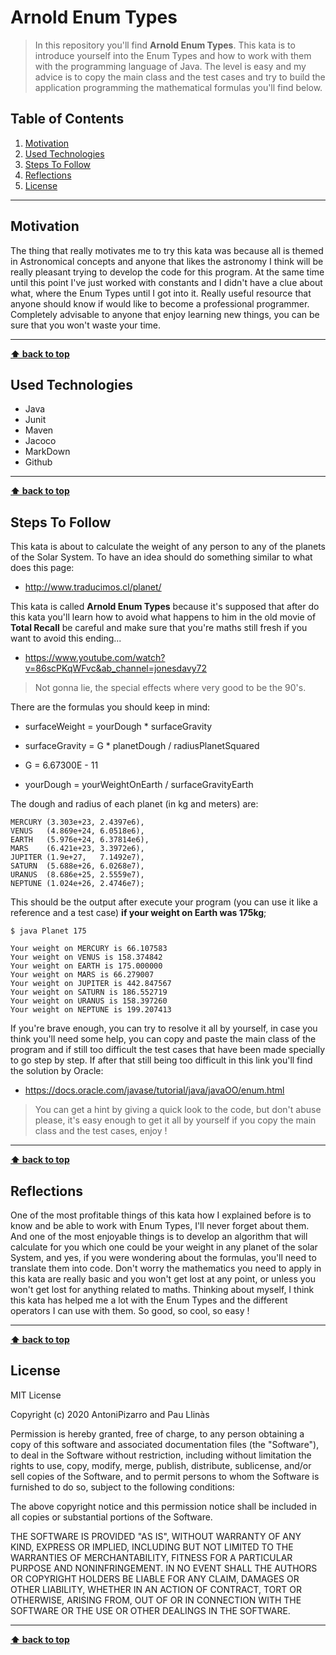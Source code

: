 # Arnold Enum Types

> In this repository you'll find **Arnold Enum Types**. This kata is to introduce yourself into the Enum Types and how to work with them with the programming language of Java. The level is easy and my advice is to copy the main class and the test cases and try to build the application programming the mathematical formulas you'll find below.

## Table of Contents

1. [Motivation](#motivation)
1. [Used Technologies](#used-technologies)
1. [Steps To Follow](#steps-to-follow)
1. [Reflections](#reflections)
1. [License](#license)

---

## Motivation

The thing that really motivates me to try this kata was because all is themed in Astronomical concepts and anyone that likes the astronomy I think will be really pleasant trying to develop the code for this program. At the same time until this point I've just worked with constants and I didn't have a clue about what, where the Enum Types until I got into it. Really useful resource that anyone should know if would like to become a professional programmer. Completely advisable to anyone that enjoy learning new things, you can be sure that you won't waste your time.

---

**[⬆ back to top](#table-of-contents)**

## Used Technologies

- Java
- Junit
- Maven
- Jacoco
- MarkDown
- Github

---

**[⬆ back to top](#table-of-contents)**

## Steps To Follow

This kata is about to calculate the weight of any person to any of the planets of the Solar System. To have an idea should do something similar to what does this page:

- http://www.traducimos.cl/planet/


This kata is called **Arnold Enum Types** because it's supposed that after do this kata you'll learn how to avoid what happens to him in the old movie of **Total Recall** be careful and make sure that you're maths still fresh if you want to avoid this ending...

- https://www.youtube.com/watch?v=86scPKqWFvc&ab_channel=jonesdavy72 

>Not gonna lie, the special effects where very good to be the 90's.

There are the formulas you should keep in mind:

- surfaceWeight = yourDough * surfaceGravity

- surfaceGravity = G * planetDough / radiusPlanetSquared

- G = 6.67300E - 11

- yourDough = yourWeightOnEarth / surfaceGravityEarth


The dough and radius of each planet (in kg and meters) are:

    MERCURY (3.303e+23, 2.4397e6),
    VENUS   (4.869e+24, 6.0518e6),
    EARTH   (5.976e+24, 6.37814e6),
    MARS    (6.421e+23, 3.3972e6),
    JUPITER (1.9e+27,   7.1492e7),
    SATURN  (5.688e+26, 6.0268e7),
    URANUS  (8.686e+25, 2.5559e7),
    NEPTUNE (1.024e+26, 2.4746e7);


This should be the output after execute your program (you can use it like a reference and a test case) **if your weight on Earth was 175kg**;

    $ java Planet 175
    
    Your weight on MERCURY is 66.107583
    Your weight on VENUS is 158.374842
    Your weight on EARTH is 175.000000
    Your weight on MARS is 66.279007
    Your weight on JUPITER is 442.847567
    Your weight on SATURN is 186.552719
    Your weight on URANUS is 158.397260
    Your weight on NEPTUNE is 199.207413


If you're brave enough, you can try to resolve it all by yourself, in case you think you'll need some help, you can copy and paste the main class of the program and if still too difficult the test cases that have been made specially to go step by step. If after that still being too difficult in this link you'll find the solution by Oracle:

- https://docs.oracle.com/javase/tutorial/java/javaOO/enum.html

> You can get a hint by giving a quick look to the code, but don't abuse please, it's easy enough to get it all by yourself if you copy the main class and the test cases, enjoy !

---

**[⬆ back to top](#table-of-contents)**

## Reflections

One of the most profitable things of this kata how I explained before is to know and be able to work with Enum Types, I'll never forget about them. And one of the most enjoyable things is to develop an algorithm that will calculate for you which one could be your weight in any planet of the solar System, and yes, if you were wondering about the formulas, you'll need to translate them into code. Don't worry the mathematics you need to apply in this kata are really basic and you won't get lost at any point, or unless you won't get lost for anything related to maths. Thinking about myself, I think this kata has helped me a lot with the Enum Types and the different operators I can use with them. So good, so cool, so easy !

---

**[⬆ back to top](#table-of-contents)**

## License

MIT License

Copyright (c) 2020 AntoniPizarro and Pau Llinàs

Permission is hereby granted, free of charge, to any person obtaining a copy
of this software and associated documentation files (the "Software"), to deal
in the Software without restriction, including without limitation the rights
to use, copy, modify, merge, publish, distribute, sublicense, and/or sell
copies of the Software, and to permit persons to whom the Software is
furnished to do so, subject to the following conditions:

The above copyright notice and this permission notice shall be included in all
copies or substantial portions of the Software.

THE SOFTWARE IS PROVIDED "AS IS", WITHOUT WARRANTY OF ANY KIND, EXPRESS OR
IMPLIED, INCLUDING BUT NOT LIMITED TO THE WARRANTIES OF MERCHANTABILITY,
FITNESS FOR A PARTICULAR PURPOSE AND NONINFRINGEMENT. IN NO EVENT SHALL THE
AUTHORS OR COPYRIGHT HOLDERS BE LIABLE FOR ANY CLAIM, DAMAGES OR OTHER
LIABILITY, WHETHER IN AN ACTION OF CONTRACT, TORT OR OTHERWISE, ARISING FROM,
OUT OF OR IN CONNECTION WITH THE SOFTWARE OR THE USE OR OTHER DEALINGS IN THE
SOFTWARE.

---

**[⬆ back to top](#table-of-contents)**
